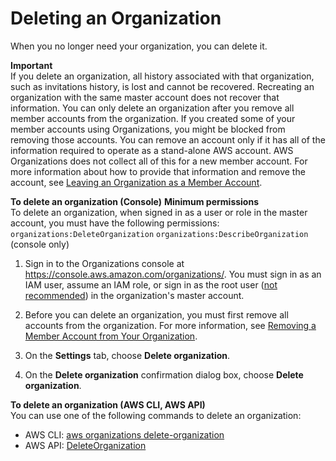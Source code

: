 # Deleting an Organization<a name="orgs_manage_org_delete"></a>

When you no longer need your organization, you can delete it\. 

**Important**  
If you delete an organization, all history associated with that organization, such as invitations history, is lost and cannot be recovered\. Recreating an organization with the same master account does not recover that information\.
You can only delete an organization after you remove all member accounts from the organization\. If you created some of your member accounts using Organizations, you might be blocked from removing those accounts\. You can remove an account only if it has all of the information required to operate as a stand\-alone AWS account\. AWS Organizations does not collect all of this for a new member account\. For more information about how to provide that information and remove the account, see [Leaving an Organization as a Member Account](orgs_manage_accounts_remove.md#orgs_manage_accounts_leave-as-member)\.

**To delete an organization \(Console\)**
**Minimum permissions**  
To delete an organization, when signed in as a user or role in the master account, you must have the following permissions:  
`organizations:DeleteOrganization`
`organizations:DescribeOrganization` \(console only\)

1. Sign in to the Organizations console at [https://console\.aws\.amazon\.com/organizations/](https://console.aws.amazon.com/organizations/)\. You must sign in as an IAM user, assume an IAM role, or sign in as the root user \([not recommended](http://docs.aws.amazon.com/IAM/latest/UserGuide/best-practices.html#lock-away-credentials)\) in the organization's master account\.

1. Before you can delete an organization, you must first remove all accounts from the organization\. For more information, see [Removing a Member Account from Your Organization](orgs_manage_accounts_remove.md)\.

1. On the **Settings** tab, choose **Delete organization**\.

1. On the **Delete organization** confirmation dialog box, choose **Delete organization**\.

**To delete an organization \(AWS CLI, AWS API\)**  
You can use one of the following commands to delete an organization: 
+ AWS CLI: [aws organizations delete\-organization](http://docs.aws.amazon.com/cli/latest/reference/organizations/delete-organization.html)
+ AWS API: [DeleteOrganization](http://docs.aws.amazon.com/organizations/latest/APIReference/API_DeleteOrganization.html)